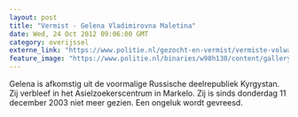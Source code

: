 ```yaml
---
layout: post
title: "Vermist - Gelena Vladimirovna Maletina"
date: Wed, 24 Oct 2012 09:06:00 GMT
category: overijssel
externe_link: "https://www.politie.nl/gezocht-en-vermist/vermiste-volwassenen/2003/december/02-gelena-vladimirovna-maletina.html"
feature_image: "https://www.politie.nl/binaries/w98h130/content/gallery/politie/vermist/vermiste-volwassenen/2003/december/gelena-vladimirovna-maletina.jpg"
---
```


Gelena is afkomstig uit de voormalige Russische deelrepubliek Kyrgystan. Zij verbleef in het Asielzoekerscentrum in Markelo. Zij is sinds donderdag 11 december 2003 niet meer gezien. Een ongeluk wordt gevreesd.
